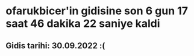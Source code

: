 # ofarukbicer'in gidisine son 6 gun 17 saat 46 dakika 22 saniye kaldi

## Gidis tarihi: 30.09.2022 :(